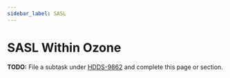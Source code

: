 ```yaml
---
sidebar_label: SASL
---
```


# SASL Within Ozone

**TODO:** File a subtask under [HDDS-9862](https://issues.apache.org/jira/browse/HDDS-9862) and complete this page or section.

